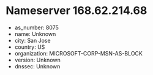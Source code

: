 # Nameserver 168.62.214.68

* as_number: 8075
* name: Unknown
* city: San Jose
* country: US
* organization: MICROSOFT-CORP-MSN-AS-BLOCK
* version: Unknown
* dnssec: Unknown
